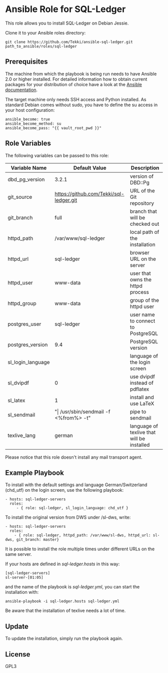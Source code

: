 Ansible Role for SQL-Ledger
===========================

This role allows you to install SQL-Ledger on Debian Jessie.

Clone it to your Ansible roles directory:

    git clone https://github.com/Tekki/ansible-sql-ledger.git path_to_ansible/roles/sql-ledger

Prerequisites
-------------

The machine from which the playbook is being run needs to have Ansible 2.0
or higher installed. For detailed information how to obtain current packages for your
distribution of choice have a look at the
[Ansible documentation](https://docs.ansible.com/ansible/intro_installation.html).

The target machine only needs SSH access and Python installed. As standard Debian 
comes without sudo, you have to define the su access in your host configuration:

    ansible_become: true
    ansible_become_method: su
    ansible_become_pass: "{{ vault_root_pwd }}"

Role Variables
--------------

The following variables can be passed to this role:

| Variable Name | Default Value | Description |
| ------------- | ------------- | ----------- |
| dbd_pg_version | 3.2.1 | version of DBD::Pg |
| git_source | https://github.com/Tekki/sql-ledger.git | URL of the Git repository |
| git_branch | full | branch that will be checked out |
| httpd_path | /var/www/sql-ledger | local path of the installation |
| httpd_url | sql-ledger | browser URL on the server |
| httpd_user | www-data | user that owns the httpd process |
| httpd_group | www-data | group of the httpd user |
| postgres_user | sql-ledger | user name to connect to PostgreSQL |
| postgres_version | 9.4 | PostgreSQL version |
| sl_login_language | | language of the login screen |
| sl_dvipdf | 0 | use dvipdf instead of pdflatex |
| sl_latex | 1 | install and use LaTeX |
| sl_sendmail | "\| /usr/sbin/sendmail -f <%from%> -t" | pipe to sendmail |
| texlive_lang | german | language of texlive that will be installed |

Please notice that this role doesn't install any mail transport agent.

Example Playbook
----------------

To install with the default settings and language German/Switzerland (chd_utf) on the login screen, use the following playbook:

    - hosts: sql-ledger-servers
      roles:
         - { role: sql-ledger, sl_login_language: chd_utf }

To install the original version from DWS under /sl-dws, write:

    - hosts: sql-ledger-servers
      roles:
        - { role: sql-ledger, httpd_path: /var/www/sl-dws, httpd_url: sl-dws, git_branch: master}

It is possible to install the role multiple times under different URLs on the same server.

If your hosts are defined in *sql-ledger.hosts* in this way:

    [sql-ledger-servers]
    sl-server-[01:05]

and the name of the playbook is *sql-ledger.yml*, you can start the installation with:

    ansible-playbook -i sql-ledger.hosts sql-ledger.yml

Be aware that the installation of texlive needs a lot of time.

Update
------

To update the installation, simply run the playbook again.

License
-------

GPL3

